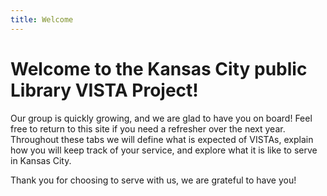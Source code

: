 ```yaml
---
title: Welcome
---
```


# Welcome to the Kansas City public Library VISTA Project!

Our group is quickly growing, and we are glad to have you on board! Feel free to return to this site if you need a 
refresher over the next year. Throughout these tabs we will define what is expected of VISTAs, explain how you will 
keep track of your service, and explore what it is like to serve in Kansas City. 

Thank you for choosing to serve with us, we are grateful to have you! 
